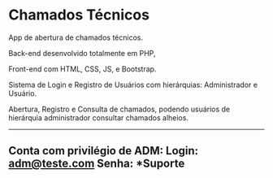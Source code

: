 # Chamados Técnicos
 App de abertura de chamados técnicos.
 
 Back-end desenvolvido totalmente em PHP,
 
 Front-end com HTML, CSS, JS, e Bootstrap.
 
 Sistema de Login e Registro de Usuários com hierárquias: Administrador e Usuário.
 
 Abertura, Registro e Consulta de chamados, podendo usuários de hierárquia administrador consultar chamados alheios.
 
 --------------------------------------------------------------------
 Conta com privilégio de ADM: Login: adm@teste.com Senha: *Suporte
 --------------------------------------------------------------------
